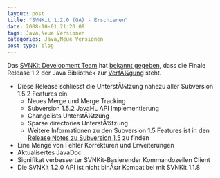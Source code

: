 ```yaml
---
layout: post
title: "SVNKit 1.2.0 (GA) - Erschienen"
date: 2008-10-01 21:20:09
tags: Java,Neue Versionen
categories: Java,Neue Versionen
post-type: blog
---
```

Das <a href="http://www.svnkit.com">SVNKit Development Team</a> hat <a href="http://www.nabble.com/-ANN--SVNKit-1.2.0-(GA)-is-available.-td19750286.html">bekannt gegeben</a>, dass die Finale Release 1.2 der Java Bibliothek zur <a href="http://www.svnkit.com/download.php">VerfÃ¼gung</a> steht.

<ul>
<li>Diese Release schliesst die UnterstÃ¼tzung nahezu aller Subversion 1.5.2 Features ein.
  <ul>
    <li>Neues Merge und Merge Tracking </li>
    <li>Subversion 1.5.2 JavaHL API Implementierung</li>
   <li>Changelists UnterstÃ¼tzung</li>
   <li>Sparse directories UnterstÃ¼tzung</li>
    <li>Weitere Informationen zu den Subversion 1.5 Features ist in den <a href="http://subversion.tigris.org/svn_1.5_releasenotes.html">Release Notes zu Subversion 1.5</a> zu finden </li>
   </ul>
</li>
<li>Eine Menge von Fehler Korrekturen und Erweiterungen</li>
<li>Aktualisertes JavaDoc</li>
<li>Signifikat verbesserter SVNKit-Basierender Kommandozeilen Client</li>
<li>Die SVNKit 1.2.0 API ist nicht binÃ¤r Kompatibel mit SVNKit 1.1.8</li>
</ul>